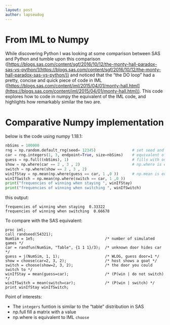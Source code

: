 ```yaml
---
layout: post
author: lapseudog
---
```


# From IML to Numpy
While discovering Python I was looking at some comparison between SAS and Python and tumble upon this comparison ([https://blogs.sas.com/content/sgf/2016/10/12/the-monty-hall-paradox-sas-vs-python/](https://blogs.sas.com/content/sgf/2016/10/12/the-monty-hall-paradox-sas-vs-python/)) and noticed that the “the DO loop” had a pretty, concise and quick piece of code in IML ([https://blogs.sas.com/content/iml/2015/04/01/monty-hall.html](https://blogs.sas.com/content/iml/2015/04/01/monty-hall.html)). This code explores how to code in numpy the equivalent of the IML code, and highlights how remarkably similar the two are.

# Comparative Numpy implementation
below is the code using numpy 1.18.1:

```python
nbSims = 100000
rng = np.random.default_rng(seed= 12345)                # set seed and initialise
car = rng.integers(1, 3, endpoint=True, size=nbSims)    # equivalent of the table distribution
guess = np.full((nbSims), 1)                            # fills with ones
show = np.where(car == 2 , 3 , 2)                       # np.where is equivalent of the choose method
switch = np.where(show == 2 , 3 , 2)
winIfStay = np.mean(np.where(guess == car, 1 ,0 ))      # np.mean is equivalent to the IML mean
winIfSwitch = np.mean(np.where(switch == car, 1 ,0 ))
print("frequencies of winning when staying ", winIfStay)
print("frequencies of winning when switching ", winIfSwitch)
```

this output:
```
frequencies of winning when staying  0.33322
frequencies of winning when switching  0.66678
```


To compare with the SAS equivalent:

```sas
proc iml;
call randseed(54321);
NumSim = 1e5;                               /* number of simulated games */
car = randfun(NumSim, "Table", {1 1 1}/3);  /* unknown door hides car */
guess = j(NumSim, 1, 1);                    /* WLOG, guess door=1 */
show = choose(car=2, 3, 2);                 /* host shows a goat */
switch = choose(show=2, 3, 2);              /* the door you could switch to */
winIfStay = mean(guess=car);                /* (P(win | do not switch) */
winIfSwitch = mean(switch=car);             /* (P(win | switch) */
print winIfStay winIfSwitch;
```

Point of interests:

*   The `integers` funtion is similar to the “table” distribution in SAS
*   np.full fill a matrix with a value
*   np.where is equivalent to IML `choose`
